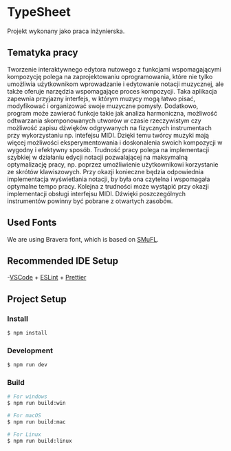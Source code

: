 # TypeSheet

Projekt wykonany jako praca inżynierska.

## Tematyka pracy

Tworzenie interaktywnego edytora nutowego z funkcjami wspomagającymi kompozycję polega na zaprojektowaniu oprogramowania, które nie tylko umożliwia użytkownikom wprowadzanie i edytowanie notacji muzycznej, ale także oferuje narzędzia wspomagające proces kompozycji. Taka aplikacja zapewnia przyjazny interfejs, w którym muzycy mogą łatwo pisać, modyfikować i organizować swoje muzyczne pomysły. Dodatkowo, program może zawierać funkcje takie jak analiza harmoniczna, możliwość odtwarzania skomponowanych utworów w czasie rzeczywistym czy możliwość zapisu dźwięków odgrywanych na fizycznych instrumentach przy wykorzystaniu np. intefejsu MIDI. Dzięki temu twórcy muzyki mają więcej możliwości eksperymentowania i doskonalenia swoich kompozycji w wygodny i efektywny sposób.
Trudność pracy polega na implementacji szybkiej w działaniu edycji notacji pozwalającej na maksymalną optymalizację pracy, np. poprzez umożliwienie użytkownikowi korzystanie ze skrótów klawiszowych. Przy okazji konieczne będzia odpowiednia implementacja wyświetlania notacji, by była ona czytelna i wspomagała optymalne tempo pracy. Kolejna z trudności może wystąpić przy okazji implementacji obsługi interfejsu MIDI. Dźwięki poszczególnych instrumentów powinny być pobrane z otwartych zasobów.

## Used Fonts
We are using Bravera font, which is based on [SMuFL](https://w3c.github.io/smufl/latest/index.html).

## Recommended IDE Setup

-[VSCode](https://code.visualstudio.com/) + [ESLint](https://marketplace.visualstudio.com/items?itemName=dbaeumer.vscode-eslint) + [Prettier](https://marketplace.visualstudio.com/items?itemName=esbenp.prettier-vscode)

## Project Setup

### Install

```bash
$ npm install
```

### Development

```bash
$ npm run dev
```

### Build

```bash
# For windows
$ npm run build:win

# For macOS
$ npm run build:mac

# For Linux
$ npm run build:linux
```

